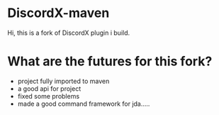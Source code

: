 # DiscordX-maven
Hi, this is a fork of DiscordX plugin i build.


# What are the futures for this fork?
- project fully imported to maven
- a good api for project
- fixed some problems
- made a good command framework for jda.....
